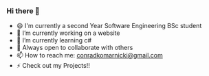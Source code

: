 ### Hi there 👋


- 😄 I'm currently a second Year Software Engineering BSc student 
- 🔭 I’m currently working on a website
- 🌱 I’m currently learning c#
- 💬 Always open to collaborate with others
- 📫 How to reach me: conradkomarnicki@gmail.com
- ⚡ Check out my Projects!!

